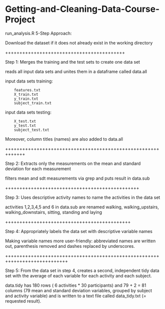 # Getting-and-Cleaning-Data-Course-Project

run_analysis.R 5-Step Approach:


Download the dataset if it does not already exist in the working directory

++++++++++++++++++++++++++++++++++++++++++

Step 1: Merges the training and the test sets to create one data set


reads all input data sets and unites them in a dataframe called data.all

input data sets training:

        features.txt
        X_train.txt
        y_train.txt
        subject_train.txt

input data sets testing:

        X_test.txt
        y_test.txt
        subject_test.txt

Moreover, column titles (names) are also added to data.all

+++++++++++++++++++++++++++++++++++++++++++++++++++++++++++++

Step 2: Extracts only the measurements on the mean and standard deviation for each measurement

filters mean and sdt measurements via grep and puts result in data.sub

+++++++++++++++++++++++++++++++++++++++++++++++

Step 3: Uses descriptive activity names to name the activities in the data set


activities 1,2,3,4,5 and 6 in data.sub are renamed walking, walking_upstairs, walking_downstairs, sitting, standing and laying

++++++++++++++++++++++++++++++++++++++++++++

Step 4: Appropriately labels the data set with descriptive variable names


Making variable names more user-friendly: abbreviated names are written out, parenthesis removed and dashes replaced by underscores.

++++++++++++++++++++++++++++++++++++++++++++++++++++++++++++++++++++++++++++

Step 5: From the data set in step 4, creates a second, independent tidy data set with the average of each variable for each activity and each subject.


data.tidy has 180 rows ( 6 activities * 30 participants) and 79 + 2 = 81 columns (79 mean and standard deviation variables, grouped by subject and activity variable) and is written to a text file called data_tidy.txt (= requested result).




